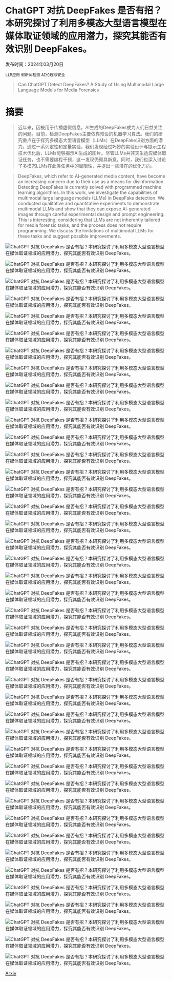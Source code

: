 # ChatGPT 对抗 DeepFakes 是否有招？本研究探讨了利用多模态大型语言模型在媒体取证领域的应用潜力，探究其能否有效识别 DeepFakes。

发布时间：2024年03月20日

`LLM应用` `假新闻检测` `AI伦理与安全`

> Can ChatGPT Detect DeepFakes? A Study of Using Multimodal Large Language Models for Media Forensics

# 摘要

> 近年来，因被用于传播虚假信息，AI生成的DeepFakes成为人们日益关注的问题。目前，检测DeepFakes主要依靠预设的机器学习算法。我们的研究重点在于探究多模态大型语言模型（LLMs）在DeepFake识别方面的潜力。通过一系列定性和定量实验，我们发现经过巧妙的实验设计与提示工程技术优化后，LLMs能够揭示AI生成的图片。尽管LLMs并非天生适应媒体取证任务，也不需要编程干预，这一发现仍颇具新意。同时，我们也深入讨论了多模态LLMs在此类任务中的局限性，并提出一些潜在的优化方向。

> DeepFakes, which refer to AI-generated media content, have become an increasing concern due to their use as a means for disinformation. Detecting DeepFakes is currently solved with programmed machine learning algorithms. In this work, we investigate the capabilities of multimodal large language models (LLMs) in DeepFake detection. We conducted qualitative and quantitative experiments to demonstrate multimodal LLMs and show that they can expose AI-generated images through careful experimental design and prompt engineering. This is interesting, considering that LLMs are not inherently tailored for media forensic tasks, and the process does not require programming. We discuss the limitations of multimodal LLMs for these tasks and suggest possible improvements.

![ChatGPT 对抗 DeepFakes 是否有招？本研究探讨了利用多模态大型语言模型在媒体取证领域的应用潜力，探究其能否有效识别 DeepFakes。](../../../paper_images/2403.14077/Fig1.png)

![ChatGPT 对抗 DeepFakes 是否有招？本研究探讨了利用多模态大型语言模型在媒体取证领域的应用潜力，探究其能否有效识别 DeepFakes。](../../../paper_images/2403.14077/LD312.jpg)

![ChatGPT 对抗 DeepFakes 是否有招？本研究探讨了利用多模态大型语言模型在媒体取证领域的应用潜力，探究其能否有效识别 DeepFakes。](../../../paper_images/2403.14077/DALLE3.png)

![ChatGPT 对抗 DeepFakes 是否有招？本研究探讨了利用多模态大型语言模型在媒体取证领域的应用潜力，探究其能否有效识别 DeepFakes。](../../../paper_images/2403.14077/Midjourney.jpg)

![ChatGPT 对抗 DeepFakes 是否有招？本研究探讨了利用多模态大型语言模型在媒体取证领域的应用潜力，探究其能否有效识别 DeepFakes。](../../../paper_images/2403.14077/FFHQ05066.png)

![ChatGPT 对抗 DeepFakes 是否有招？本研究探讨了利用多模态大型语言模型在媒体取证领域的应用潜力，探究其能否有效识别 DeepFakes。](../../../paper_images/2403.14077/StyeGAN3_21839.png)

![ChatGPT 对抗 DeepFakes 是否有招？本研究探讨了利用多模态大型语言模型在媒体取证领域的应用潜力，探究其能否有效识别 DeepFakes。](../../../paper_images/2403.14077/StyleGAN3_seed25710.png)

![ChatGPT 对抗 DeepFakes 是否有招？本研究探讨了利用多模态大型语言模型在媒体取证领域的应用潜力，探究其能否有效识别 DeepFakes。](../../../paper_images/2403.14077/FFHQ05270.png)

![ChatGPT 对抗 DeepFakes 是否有招？本研究探讨了利用多模态大型语言模型在媒体取证领域的应用潜力，探究其能否有效识别 DeepFakes。](../../../paper_images/2403.14077/FFHQ05094.png)

![ChatGPT 对抗 DeepFakes 是否有招？本研究探讨了利用多模态大型语言模型在媒体取证领域的应用潜力，探究其能否有效识别 DeepFakes。](../../../paper_images/2403.14077/Midjourney2c.png)

![ChatGPT 对抗 DeepFakes 是否有招？本研究探讨了利用多模态大型语言模型在媒体取证领域的应用潜力，探究其能否有效识别 DeepFakes。](../../../paper_images/2403.14077/FFHQ05116.png)

![ChatGPT 对抗 DeepFakes 是否有招？本研究探讨了利用多模态大型语言模型在媒体取证领域的应用潜力，探究其能否有效识别 DeepFakes。](../../../paper_images/2403.14077/05579.png)

![ChatGPT 对抗 DeepFakes 是否有招？本研究探讨了利用多模态大型语言模型在媒体取证领域的应用潜力，探究其能否有效识别 DeepFakes。](../../../paper_images/2403.14077/Sty_P1_000125.png)

![ChatGPT 对抗 DeepFakes 是否有招？本研究探讨了利用多模态大型语言模型在媒体取证领域的应用潜力，探究其能否有效识别 DeepFakes。](../../../paper_images/2403.14077/LD_P1_240.jpg)

![ChatGPT 对抗 DeepFakes 是否有招？本研究探讨了利用多模态大型语言模型在媒体取证领域的应用潜力，探究其能否有效识别 DeepFakes。](../../../paper_images/2403.14077/Sty_P6_4_cw_16.jpg)

![ChatGPT 对抗 DeepFakes 是否有招？本研究探讨了利用多模态大型语言模型在媒体取证领域的应用潜力，探究其能否有效识别 DeepFakes。](../../../paper_images/2403.14077/LD_P6_2_frame71.jpg)

![ChatGPT 对抗 DeepFakes 是否有招？本研究探讨了利用多模态大型语言模型在媒体取证领域的应用潜力，探究其能否有效识别 DeepFakes。](../../../paper_images/2403.14077/05642.png)

![ChatGPT 对抗 DeepFakes 是否有招？本研究探讨了利用多模态大型语言模型在媒体取证领域的应用潜力，探究其能否有效识别 DeepFakes。](../../../paper_images/2403.14077/Sty_P1_047925.png)

![ChatGPT 对抗 DeepFakes 是否有招？本研究探讨了利用多模态大型语言模型在媒体取证领域的应用潜力，探究其能否有效识别 DeepFakes。](../../../paper_images/2403.14077/LD_P1_231.jpg)

![ChatGPT 对抗 DeepFakes 是否有招？本研究探讨了利用多模态大型语言模型在媒体取证领域的应用潜力，探究其能否有效识别 DeepFakes。](../../../paper_images/2403.14077/Sty_P6_2_frame5.jpg)

![ChatGPT 对抗 DeepFakes 是否有招？本研究探讨了利用多模态大型语言模型在媒体取证领域的应用潜力，探究其能否有效识别 DeepFakes。](../../../paper_images/2403.14077/LD_P6_4_frame271.jpg)

![ChatGPT 对抗 DeepFakes 是否有招？本研究探讨了利用多模态大型语言模型在媒体取证领域的应用潜力，探究其能否有效识别 DeepFakes。](../../../paper_images/2403.14077/05586.png)

![ChatGPT 对抗 DeepFakes 是否有招？本研究探讨了利用多模态大型语言模型在媒体取证领域的应用潜力，探究其能否有效识别 DeepFakes。](../../../paper_images/2403.14077/Sty_P1_000229.png)

![ChatGPT 对抗 DeepFakes 是否有招？本研究探讨了利用多模态大型语言模型在媒体取证领域的应用潜力，探究其能否有效识别 DeepFakes。](../../../paper_images/2403.14077/LD_P1_356.jpg)

![ChatGPT 对抗 DeepFakes 是否有招？本研究探讨了利用多模态大型语言模型在媒体取证领域的应用潜力，探究其能否有效识别 DeepFakes。](../../../paper_images/2403.14077/Sty_P6_2_frame15.jpg)

![ChatGPT 对抗 DeepFakes 是否有招？本研究探讨了利用多模态大型语言模型在媒体取证领域的应用潜力，探究其能否有效识别 DeepFakes。](../../../paper_images/2403.14077/LD_P6_4_cw_81.jpg)

![ChatGPT 对抗 DeepFakes 是否有招？本研究探讨了利用多模态大型语言模型在媒体取证领域的应用潜力，探究其能否有效识别 DeepFakes。](../../../paper_images/2403.14077/x1.png)

![ChatGPT 对抗 DeepFakes 是否有招？本研究探讨了利用多模态大型语言模型在媒体取证领域的应用潜力，探究其能否有效识别 DeepFakes。](../../../paper_images/2403.14077/x4.png)

![ChatGPT 对抗 DeepFakes 是否有招？本研究探讨了利用多模态大型语言模型在媒体取证领域的应用潜力，探究其能否有效识别 DeepFakes。](../../../paper_images/2403.14077/x5.png)

![ChatGPT 对抗 DeepFakes 是否有招？本研究探讨了利用多模态大型语言模型在媒体取证领域的应用潜力，探究其能否有效识别 DeepFakes。](../../../paper_images/2403.14077/x6.png)

![ChatGPT 对抗 DeepFakes 是否有招？本研究探讨了利用多模态大型语言模型在媒体取证领域的应用潜力，探究其能否有效识别 DeepFakes。](../../../paper_images/2403.14077/x9.png)

![ChatGPT 对抗 DeepFakes 是否有招？本研究探讨了利用多模态大型语言模型在媒体取证领域的应用潜力，探究其能否有效识别 DeepFakes。](../../../paper_images/2403.14077/x10.png)

![ChatGPT 对抗 DeepFakes 是否有招？本研究探讨了利用多模态大型语言模型在媒体取证领域的应用潜力，探究其能否有效识别 DeepFakes。](../../../paper_images/2403.14077/ROC_raw.png)

![ChatGPT 对抗 DeepFakes 是否有招？本研究探讨了利用多模态大型语言模型在媒体取证领域的应用潜力，探究其能否有效识别 DeepFakes。](../../../paper_images/2403.14077/ROC_pped.png)

![ChatGPT 对抗 DeepFakes 是否有招？本研究探讨了利用多模态大型语言模型在媒体取证领域的应用潜力，探究其能否有效识别 DeepFakes。](../../../paper_images/2403.14077/x11.png)

![ChatGPT 对抗 DeepFakes 是否有招？本研究探讨了利用多模态大型语言模型在媒体取证领域的应用潜力，探究其能否有效识别 DeepFakes。](../../../paper_images/2403.14077/x14.png)

![ChatGPT 对抗 DeepFakes 是否有招？本研究探讨了利用多模态大型语言模型在媒体取证领域的应用潜力，探究其能否有效识别 DeepFakes。](../../../paper_images/2403.14077/x15.png)

![ChatGPT 对抗 DeepFakes 是否有招？本研究探讨了利用多模态大型语言模型在媒体取证领域的应用潜力，探究其能否有效识别 DeepFakes。](../../../paper_images/2403.14077/Rounds.png)

![ChatGPT 对抗 DeepFakes 是否有招？本研究探讨了利用多模态大型语言模型在媒体取证领域的应用潜力，探究其能否有效识别 DeepFakes。](../../../paper_images/2403.14077/Datasize.png)

![ChatGPT 对抗 DeepFakes 是否有招？本研究探讨了利用多模态大型语言模型在媒体取证领域的应用潜力，探究其能否有效识别 DeepFakes。](../../../paper_images/2403.14077/x16.png)

![ChatGPT 对抗 DeepFakes 是否有招？本研究探讨了利用多模态大型语言模型在媒体取证领域的应用潜力，探究其能否有效识别 DeepFakes。](../../../paper_images/2403.14077/x19.png)

![ChatGPT 对抗 DeepFakes 是否有招？本研究探讨了利用多模态大型语言模型在媒体取证领域的应用潜力，探究其能否有效识别 DeepFakes。](../../../paper_images/2403.14077/x20.png)

[Arxiv](https://arxiv.org/abs/2403.14077)
